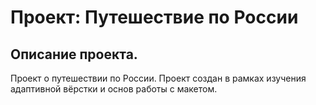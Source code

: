 # Проект: Путешествие по России

## Описание проекта.

Проект о путешествии по России.
Проект создан в рамках изучения адаптивной вёрстки и основ работы с макетом.

